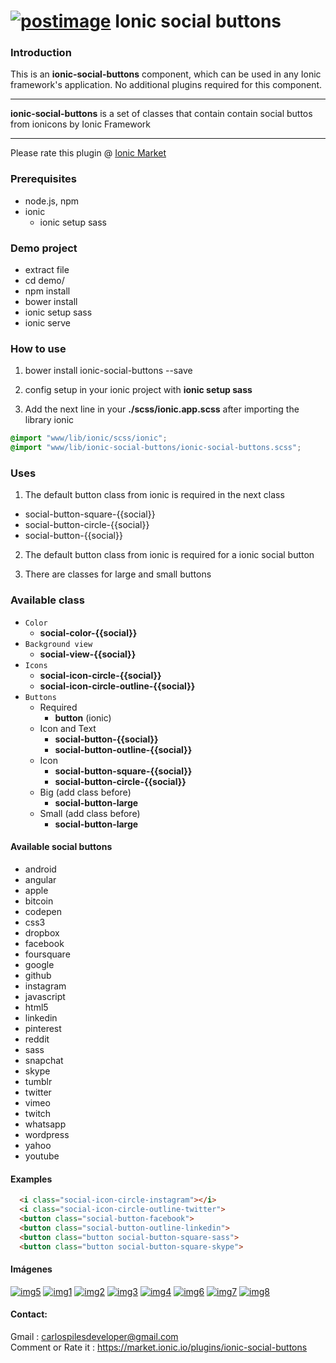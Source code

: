 
# <a href='https://postimg.org/image/c6s5woozz/' target='_blank'><img src='https://s19.postimg.org/c6s5woozz/logo.png' border='0' alt='postimage'/></a> Ionic social buttons

### Introduction

This is an **ionic-social-buttons** component, which can be used in any Ionic framework's application. No additional plugins required for this component.
***
**ionic-social-buttons** is a set of classes that contain contain social buttos from ionicons by Ionic Framework
 ***
 Please rate this plugin @ [Ionic Market](https://market.ionic.io/plugins/ionic-social-buttons)


### Prerequisites

* node.js, npm
* ionic
  - ionic setup sass

### Demo project
  
  * extract file
  * cd demo/
  * npm install
  * bower install
  * ionic setup sass 
  * ionic serve 

### How to use

1. bower install ionic-social-buttons --save

2. config setup in your ionic project with **ionic setup sass**

3. Add the next line in your **./scss/ionic.app.scss**  after importing the library ionic 

```css
@import "www/lib/ionic/scss/ionic";
@import "www/lib/ionic-social-buttons/ionic-social-buttons.scss";
```

### Uses

1. The default button class from ionic is required in the next class
  * social-button-square-{{social}}
  * social-button-circle-{{social}}
  * social-button-{{social}}

2. The default button class from ionic is required for a ionic social button

3. There are classes for large and small buttons


### Available class
  
* `Color`
  * **social-color-{{social}}**
* `Background view `
  * **social-view-{{social}}**
* `Icons`
  * **social-icon-circle-{{social}}**
  * **social-icon-circle-outline-{{social}}**
* `Buttons`
  * Required
    * **button** (ionic)
  * Icon and Text
    * **social-button-{{social}}**
    * **social-button-outline-{{social}}**
  * Icon
    * **social-button-square-{{social}}**
    * **social-button-circle-{{social}}** 
  * Big (add class before)
    * **social-button-large**
  * Small (add class before)
    * **social-button-large**

#### Available social buttons

  * android
  * angular
  * apple
  * bitcoin
  * codepen
  * css3
  * dropbox
  * facebook
  * foursquare
  * google
  * github
  * instagram
  * javascript
  * html5
  * linkedin
  * pinterest
  * reddit
  * sass
  * snapchat
  * skype
  * tumblr
  * twitter
  * vimeo
  * twitch
  * whatsapp
  * wordpress
  * yahoo
  * youtube

#### Examples

```html
  <i class="social-icon-circle-instagram"></i>
  <i class="social-icon-circle-outline-twitter">
  <button class="social-button-facebook">
  <button class="social-button-outline-linkedin">
  <button class="button social-button-square-sass">
  <button class="button social-button-square-skype">
```

#### Imágenes



<a href="https://postimg.org/image/4x2008l1r/" target="_blank"><img src="https://s19.postimg.org/4x2008l1r/img5.jpg" alt="img5"/></a>
<a href="https://postimg.org/image/vd0rm4g3z/" target="_blank"><img src="https://s19.postimg.org/vd0rm4g3z/img1.jpg" alt="img1"/></a>
<a href="https://postimg.org/image/ob2tzxci7/" target="_blank"><img src="https://s19.postimg.org/ob2tzxci7/img2.jpg" alt="img2"/></a>
<a href="https://postimg.org/image/gwdi7jqmn/" target="_blank"><img src="https://s19.postimg.org/gwdi7jqmn/img3.jpg" alt="img3"/></a>
<a href="https://postimg.org/image/6atmvjkb3/" target="_blank"><img src="https://s19.postimg.org/6atmvjkb3/img4.jpg" alt="img4"/></a>
<a href="https://postimg.org/image/e646actxr/" target="_blank"><img src="https://s19.postimg.org/e646actxr/img6.jpg" alt="img6"/></a>
<a href="https://postimg.org/image/o4tqaksr3/" target="_blank"><img src="https://s19.postimg.org/o4tqaksr3/img7.jpg" alt="img7"/></a>
<a href="https://postimg.org/image/ovmggcv4f/" target="_blank"><img src="https://s19.postimg.org/ovmggcv4f/img8.jpg" alt="img8"/></a>


#### Contact:

Gmail : carlospilesdeveloper@gmail.com <br />
Comment or Rate it : https://market.ionic.io/plugins/ionic-social-buttons


